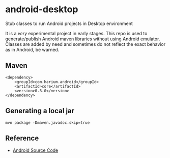# android-desktop
Stub classes to run Android projects in Desktop environment

It is a *very* experimental project in early stages.
This repo is used to generate/publish Android maven libraries without using Android emulator. Classes are added by need and sometimes do not reflect the exact behavior as in Android, be warned.


## Maven
```
<dependency>
    <groupId>com.harium.android</groupId>
    <artifactId>core</artifactId>
    <version>0.3.0</version>
</dependency>
```

## Generating a local jar
```
mvn package -Dmaven.javadoc.skip=true
```

## Reference
- [Android Source Code](https://android.googlesource.com/platform/frameworks/base/+/master/core/java/android/)